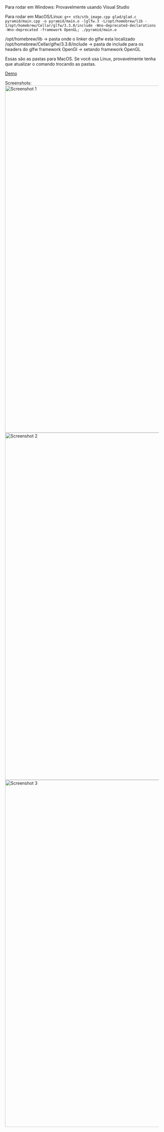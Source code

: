 Para rodar em Windows: Provavelmente usando Visual Studio

Para rodar em MacOS/Linux: `g++ stb/stb_image.cpp glad/glad.c pyramid/main.cpp -o pyramid/main.o -lglfw.3 -L/opt/homebrew/lib -I/opt/homebrew/Cellar/glfw/3.3.8/include -Wno-deprecated-declarations -Wno-deprecated -framework OpenGL; ./pyramid/main.o`

/opt/homebrew/lib -> pasta onde o linker do glfw esta localizado
/opt/homebrew/Cellar/glfw/3.3.8/include -> pasta de include para os headers do glfw
framework OpenGl -> setando framework OpenGL

Essas são as pastas para MacOS. Se você usa Linux, provavelmente tenha que atualizar o comando trocando as pastas.

[Demo](https://github.com/viniciusroland/pyramid-cg/assets/41706108/48e53088-4800-4760-b138-7fca5c7eb5ac)

Screenshots:
<img width="1134" alt="Screenshot 1" src="https://github.com/viniciusroland/pyramid-cg/assets/41706108/f1d85b8b-b2b2-4cfc-a4ca-9a3dad5d1c38">
<img width="1134" alt="Screenshot 2" src="https://github.com/viniciusroland/pyramid-cg/assets/41706108/5569688e-fee8-4562-a6cf-f4d3554c4a19">
<img width="1134" alt="Screenshot 3" src="https://github.com/viniciusroland/pyramid-cg/assets/41706108/ecd0e9dd-d01b-41df-9d81-623f2871880b">
